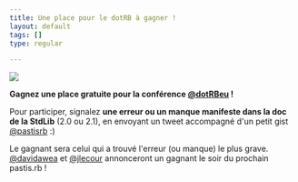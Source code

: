 ```yaml
---
title: Une place pour le dotRB à gagner !
layout: default
tags: []
type: regular

---
```

<img src="http://media.tumblr.com/9e7b53e2dfe59ad9d5c03cbc206f8d06/tumblr_inline_mtvqgoPHz51r58g99.jpg">

<b>Gagnez une place gratuite pour la conférence <a href="https://twitter.com/dotRBeu">@dotRBeu</a> !</b> 

Pour participer, signalez <b>une erreur ou un manque manifeste dans la doc de la StdLib</b>  (2.0 ou 2.1), en envoyant un tweet accompagné d'un petit gist <a href="https://twitter.com/pastisrb">@pastisrb</a> :)

Le gagnant sera celui qui a trouvé l'erreur (ou manque) le plus grave. <a href="https://twitter.com/davidawea">@davidawea</a> et <a href="https://twitter.com/jlecour">@jlecour</a> annonceront un gagnant le soir du prochain pastis.rb !
